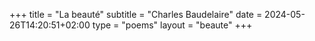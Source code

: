 +++
title = "La beauté"
subtitle = "Charles Baudelaire"
date = 2024-05-26T14:20:51+02:00
type = "poems"
layout = "beaute"
+++
